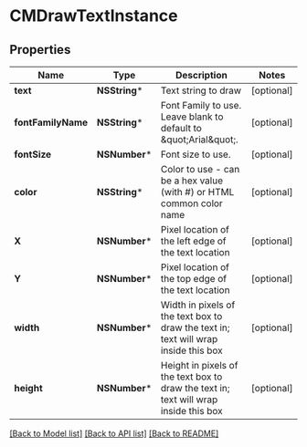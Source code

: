 # CMDrawTextInstance

## Properties
Name | Type | Description | Notes
------------ | ------------- | ------------- | -------------
**text** | **NSString*** | Text string to draw | [optional] 
**fontFamilyName** | **NSString*** | Font Family to use.  Leave blank to default to \&quot;Arial\&quot;. | [optional] 
**fontSize** | **NSNumber*** | Font size to use. | [optional] 
**color** | **NSString*** | Color to use - can be a hex value (with #) or HTML common color name | [optional] 
**X** | **NSNumber*** | Pixel location of the left edge of the text location | [optional] 
**Y** | **NSNumber*** | Pixel location of the top edge of the text location | [optional] 
**width** | **NSNumber*** | Width in pixels of the text box to draw the text in; text will wrap inside this box | [optional] 
**height** | **NSNumber*** | Height in pixels of the text box to draw the text in; text will wrap inside this box | [optional] 

[[Back to Model list]](../README.md#documentation-for-models) [[Back to API list]](../README.md#documentation-for-api-endpoints) [[Back to README]](../README.md)


